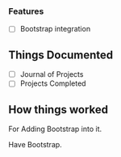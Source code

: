 

### Features

- [ ] Bootstrap integration

## Things Documented

- [ ] Journal of Projects
- [ ] Projects Completed

## How things worked

For Adding Bootstrap into it.

Have Bootstrap.
